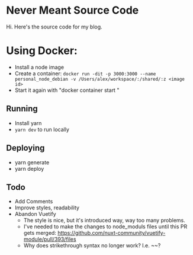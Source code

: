 # Never Meant Source Code
Hi. Here's the source code for my blog.

# Using Docker:
- Install a node image
- Create a container: `docker run -dit -p 3000:3000 --name personal_node_debian -v /Users/alex/workspace/:/shared/:z <image id>`
- Start it again with "docker container start <container id> "

## Running
- Install yarn
- `yarn dev` to run locally

## Deploying
- yarn generate
- yarn deploy

## Todo
- Add Comments
- Improve styles, readability
- Abandon Vuetify
  - The style is nice, but it's introduced way, way too many problems.
  - I've needed to make the changes to node_moduls files until this PR gets merged: https://github.com/nuxt-community/vuetify-module/pull/393/files
  - Why does strikethrough syntax no longer work? I.e. ~~?